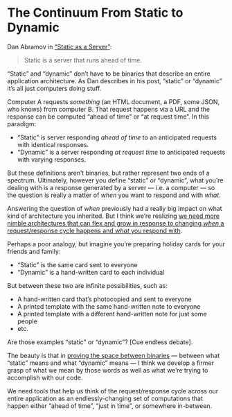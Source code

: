 # The Continuum From Static to Dynamic

Dan Abramov in [“Static as a Server”](https://overreacted.io/static-as-a-server/):

> Static is a server that runs ahead of time.

“Static” and “dynamic” don’t have to be binaries that describe an entire application architecture. As Dan describes in his post, “static” or “dynamic” it’s all just computers doing stuff.

Computer A requests _something_ (an HTML document, a PDF, some JSON, who knows) from computer B. That request happens via a URL  and the response can be computed “ahead of time” or “at request time”. In this paradigm:

- “Static” is server responding _ahead of time_ to an anticipated requests with identical responses.
- “Dynamic” is a server responding _at request time_ to anticipated requests with varying responses.

But these definitions aren’t binaries, but rather represent two ends of a spectrum. Ultimately, however you define “static” or “dynamic”, what you’re dealing with is a response generated by a server — i.e. a computer — so the question is really a matter of _when_ you want to respond and with _what_.

Answering the question of _when_ previously had a really big impact on what kind of architecture you inherited. But I think we’re realizing [we need more nimble architectures that can flex and grow in response to changing _when_ a request/response cycle happens and _what_ you respond with](https://blog.jim-nielsen.com/2025/web-as-urls-not-documents/).

Perhaps a poor analogy, but imagine you’re preparing holiday cards for your friends and family:

- “Static” is the same card sent to everyone
- “Dynamic” is a hand-written card to each individual

But between these two are infinite possibilities, such as:

- A hand-written card that’s photocopied and sent to everyone
- A printed template with the same hand-written note to everyone
- A printed template with a different hand-written note for just some people
- etc.

Are those examples “static” or “dynamic”? [Cue endless debate].

The beauty is that in [proving the space between binaries](https://blog.jim-nielsen.com/2025/proving-binaries/) — between what “static” means and what “dynamic” means — I think we develop a firmer grasp of what we mean by those words as well as what we’re trying to accomplish with our code.

We need tools that help us think of the request/response cycle across our entire application as an endlessly-changing set of computations that happen either “ahead of time”, “just in time”, or somewhere in-between.